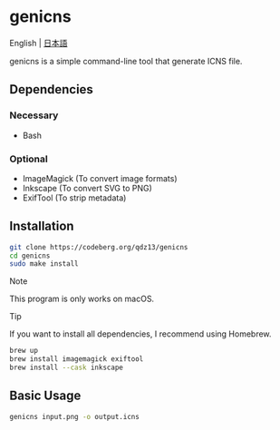 # genicns
English | [日本語](README-ja.md)

genicns is a simple command-line tool that generate ICNS file.

## Dependencies

### Necessary
* Bash

### Optional
* ImageMagick (To convert image formats)
* Inkscape (To convert SVG to PNG)
* ExifTool (To strip metadata)

## Installation
```sh
git clone https://codeberg.org/qdz13/genicns
cd genicns
sudo make install
```
> [!NOTE]
> This program is only works on macOS.

> [!TIP]
> If you want to install all dependencies, I recommend using Homebrew.
> ```sh
> brew up
> brew install imagemagick exiftool
> brew install --cask inkscape
> ```

## Basic Usage
```sh
genicns input.png -o output.icns
```
